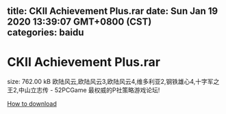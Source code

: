 
title: CKII Achievement Plus.rar
date: Sun Jan 19 2020 13:39:07 GMT+0800 (CST)    
categories: baidu
---

# CKII Achievement Plus.rar
size: 762.00 kB
 欧陆风云,欧陆风云3,欧陆风云4,维多利亚2,钢铁雄心4,十字军之王2,中山立志传 - 52PCGame 最权威的P社策略游戏论坛!
 

[How to download](https://bpcam.bemobtrk.com/go/2ceec3aa-1ca2-46d6-b9ff-aaa5c184517c?jno=1083)